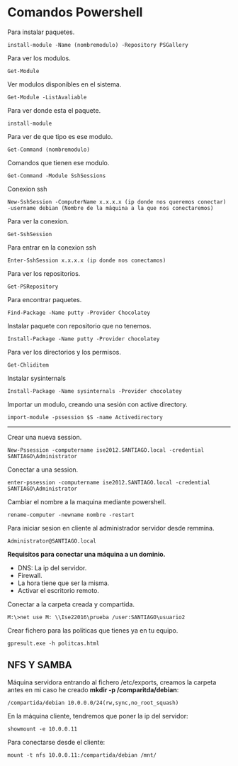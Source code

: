 # Comandos Powershell

Para instalar paquetes.

~~~
install-module -Name (nombremodulo) -Repository PSGallery
~~~

Para ver los modulos.

~~~
Get-Module
~~~

Ver modulos disponibles en el sistema.

~~~
Get-Module -ListAvaliable
~~~

Para ver donde esta el paquete.

~~~
install-module 
~~~

Para ver de que tipo es ese modulo.

~~~
Get-Command (nombremodulo)
~~~

Comandos que tienen ese modulo.

~~~
Get-Command -Module SshSessions 
~~~

Conexion ssh

~~~
New-SshSession -ComputerName x.x.x.x (ip donde nos queremos conectar) -username debian (Nombre de la máquina a la que nos conectaremos)
~~~

Para ver la conexion.

~~~
Get-SshSession
~~~

Para entrar en la conexion ssh

~~~
Enter-SshSession x.x.x.x (ip donde nos conectamos)
~~~

Para ver los repositorios.

~~~
Get-PSRepository
~~~

Para encontrar paquetes.

~~~
Find-Package -Name putty -Provider Chocolatey
~~~

Instalar paquete con repositorio que no tenemos.

~~~
Install-Package -Name putty -Provider chocolatey
~~~

Para ver los directorios y los permisos.

~~~
Get-Chliditem
~~~

Instalar sysinternals

~~~
Install-Package -Name sysinternals -Provider chocolatey
~~~

Importar un modulo, creando una sesión con active directory.

~~~
import-module -pssession $S -name Activedirectory
~~~

***

Crear una nueva session.

~~~
New-Pssession -computername ise2012.SANTIAGO.local -credential SANTIAGO\Administrator
~~~

Conectar a una session.

~~~
enter-pssession -computername ise2012.SANTIAGO.local -credential SANTIAGO\Administrator
~~~

Cambiar el nombre a la maquina mediante powershell.

~~~
rename-computer -newname nombre -restart
~~~

Para iniciar sesion en cliente al administrador servidor desde remmina.

~~~
Administrator@SANTIAGO.local
~~~

**Requisitos para conectar una máquina a un dominio.**

- DNS: La ip del servidor.
- Firewall.
- La hora tiene que ser la misma.
- Activar el escritorio remoto.

Conectar a la carpeta creada y compartida.

~~~
M:\>net use M: \\Ise22016\prueba /user:SANTIAGO\usuario2
~~~

Crear fichero para las politicas que tienes ya en tu equipo.

~~~
gpresult.exe -h politcas.html
~~~

## NFS Y SAMBA

Máquina servidora entrando al fichero /etc/exports, creamos la carpeta antes en mi caso he creado **mkdir -p /comparitda/debian**:

~~~
/compartida/debian 10.0.0.0/24(rw,sync,no_root_squash)
~~~

En la máquina cliente, tendremos que poner la ip del servidor:

~~~
showmount -e 10.0.0.11
~~~

Para conectarse desde el cliente:

~~~
mount -t nfs 10.0.0.11:/compartida/debian /mnt/
~~~

